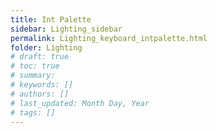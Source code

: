 ```yaml
---
title: Int Palette
sidebar: Lighting_sidebar
permalink: Lighting_keyboard_intpalette.html
folder: Lighting
# draft: true
# toc: true
# summary: 
# keywords: []
# authors: []
# last_updated: Month Day, Year
# tags: []
---
```


